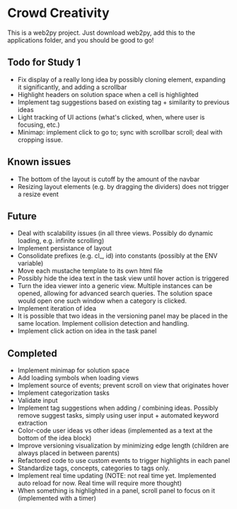 # Crowd Creativity

This is a web2py project. Just download web2py, add this to the applications folder, and you should be good to go!

## Todo for Study 1
- Fix display of a really long idea by possibly cloning element, expanding it significantly, and adding a scrollbar
- Highlight headers on solution space when a cell is highlighted
- Implement tag suggestions based on existing tag + similarity to previous ideas
- Light tracking of UI actions (what's clicked, when, where user is focusing, etc.)
- Minimap: implement click to go to; sync with scrollbar scroll; deal with cropping issue.

## Known issues
- The bottom of the layout is cutoff by the amount of the navbar
- Resizing layout elements (e.g. by dragging the dividers) does not trigger a resize event

## Future
- Deal with scalability issues (in all three views. Possibly do dynamic loading, e.g. infinite scrolling)
- Implement persistance of layout
- Consolidate prefixes (e.g. cl_, id) into constants (possibly at the ENV variable)
- Move each mustache template to its own html file
- Possibly hide the idea text in the task view until hover action is triggered
- Turn the idea viewer into a generic view. Multiple instances can be opened, allowing for advanced search queries. The solution space would open one such window when a category is clicked.
- Implement iteration of idea
- It is possible that two ideas in the versioning panel may be placed in the same location. Implement collision detection and handling.
- Implement click action on idea in the task panel

## Completed
- Implement minimap for solution space
- Add loading symbols when loading views
- Implement source of events; prevent scroll on view that originates hover
- Implement categorization tasks
- Validate input
- Implement tag suggestions when adding / combining ideas. Possibly remove suggest tasks, simply using user input + automated keyword extraction
- Color-code user ideas vs other ideas (implemented as a text at the bottom of the idea block)
- Improve versioning visualization by minimizing edge length (children are always placed in between parents)
- Refactored code to use custom events to trigger highlights in each panel
- Standardize tags, concepts, categories to tags only.
- Implement real time updating (NOTE: not real time yet. Implemented auto reload for now. Real time will require more thought)
- When something is highlighted in a panel, scroll panel to focus on it (implemented with a timer)